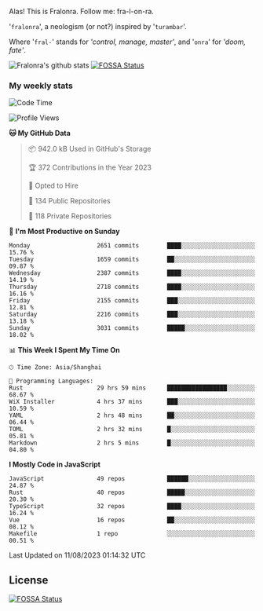 Alas! This is Fralonra. Follow me: fra-l-on-ra.

'`fralonra`', a neologism (or not?) inspired by '`turambar`'.

Where '`fral-`' stands for *'control, manage, master'*, and '`onra`' for *'doom, fate'*.

![Fralonra's github stats](https://github-readme-stats.vercel.app/api?username=fralonra)
[![FOSSA Status](https://app.fossa.com/api/projects/git%2Bgithub.com%2Ffralonra%2Ffralonra.svg?type=shield)](https://app.fossa.com/projects/git%2Bgithub.com%2Ffralonra%2Ffralonra?ref=badge_shield)

### My weekly stats

<!--START_SECTION:waka-->
![Code Time](http://img.shields.io/badge/Code%20Time-3%2C892%20hrs%207%20mins-blue)

![Profile Views](http://img.shields.io/badge/Profile%20Views-0-blue)

**🐱 My GitHub Data** 

> 📦 942.0 kB Used in GitHub's Storage 
 > 
> 🏆 372 Contributions in the Year 2023
 > 
> 💼 Opted to Hire
 > 
> 📜 134 Public Repositories 
 > 
> 🔑 118 Private Repositories 
 > 
📅 **I'm Most Productive on Sunday** 

```text
Monday                   2651 commits        ████░░░░░░░░░░░░░░░░░░░░░   15.76 % 
Tuesday                  1659 commits        ██░░░░░░░░░░░░░░░░░░░░░░░   09.87 % 
Wednesday                2387 commits        ████░░░░░░░░░░░░░░░░░░░░░   14.19 % 
Thursday                 2718 commits        ████░░░░░░░░░░░░░░░░░░░░░   16.16 % 
Friday                   2155 commits        ███░░░░░░░░░░░░░░░░░░░░░░   12.81 % 
Saturday                 2216 commits        ███░░░░░░░░░░░░░░░░░░░░░░   13.18 % 
Sunday                   3031 commits        █████░░░░░░░░░░░░░░░░░░░░   18.02 % 
```


📊 **This Week I Spent My Time On** 

```text
🕑︎ Time Zone: Asia/Shanghai

💬 Programming Languages: 
Rust                     29 hrs 59 mins      █████████████████░░░░░░░░   68.67 % 
WiX Installer            4 hrs 37 mins       ███░░░░░░░░░░░░░░░░░░░░░░   10.59 % 
YAML                     2 hrs 48 mins       ██░░░░░░░░░░░░░░░░░░░░░░░   06.44 % 
TOML                     2 hrs 32 mins       █░░░░░░░░░░░░░░░░░░░░░░░░   05.81 % 
Markdown                 2 hrs 5 mins        █░░░░░░░░░░░░░░░░░░░░░░░░   04.80 % 
```

**I Mostly Code in JavaScript** 

```text
JavaScript               49 repos            ██████░░░░░░░░░░░░░░░░░░░   24.87 % 
Rust                     40 repos            █████░░░░░░░░░░░░░░░░░░░░   20.30 % 
TypeScript               32 repos            ████░░░░░░░░░░░░░░░░░░░░░   16.24 % 
Vue                      16 repos            ██░░░░░░░░░░░░░░░░░░░░░░░   08.12 % 
Makefile                 1 repo              ░░░░░░░░░░░░░░░░░░░░░░░░░   00.51 % 
```




 Last Updated on 11/08/2023 01:14:32 UTC
<!--END_SECTION:waka-->

## License
[![FOSSA Status](https://app.fossa.com/api/projects/git%2Bgithub.com%2Ffralonra%2Ffralonra.svg?type=large)](https://app.fossa.com/projects/git%2Bgithub.com%2Ffralonra%2Ffralonra?ref=badge_large)
